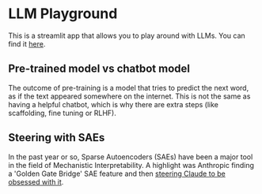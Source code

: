 # LLM Playground

This is a streamlit app that allows you to play around with LLMs.
You can find it [here](https://lovkushs-llm-playground.streamlit.app/).

## Pre-trained model vs chatbot model

The outcome of pre-training is a model that tries to predict the next word, as if the text appeared somewhere on the internet.
This is not the same as having a helpful chatbot, which is why there are extra steps (like scaffolding, fine tuning or RLHF).

## Steering with SAEs

In the past year or so, Sparse Autoencoders (SAEs) have been a major tool in the field of Mechanistic Interpretability.
A highlight was Anthropic finding a 'Golden Gate Bridge' SAE feature and then [steering Claude to be obsessed with it](https://www.reddit.com/r/ClaudeAI/comments/1cz37d2/has_anyone_tried_golden_gate_claude_yet/).
